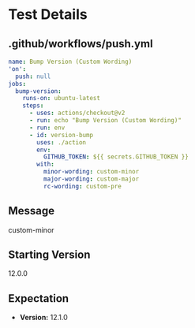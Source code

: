 # Test Details
## .github/workflows/push.yml
```YAML
name: Bump Version (Custom Wording)
'on':
  push: null
jobs:
  bump-version:
    runs-on: ubuntu-latest
    steps:
      - uses: actions/checkout@v2
      - run: echo "Bump Version (Custom Wording)"
      - run: env
      - id: version-bump
        uses: ./action
        env:
          GITHUB_TOKEN: ${{ secrets.GITHUB_TOKEN }}
        with:
          minor-wording: custom-minor
          major-wording: custom-major
          rc-wording: custom-pre

```
## Message
custom-minor
## Starting Version
12.0.0
## Expectation
- **Version:** 12.1.0